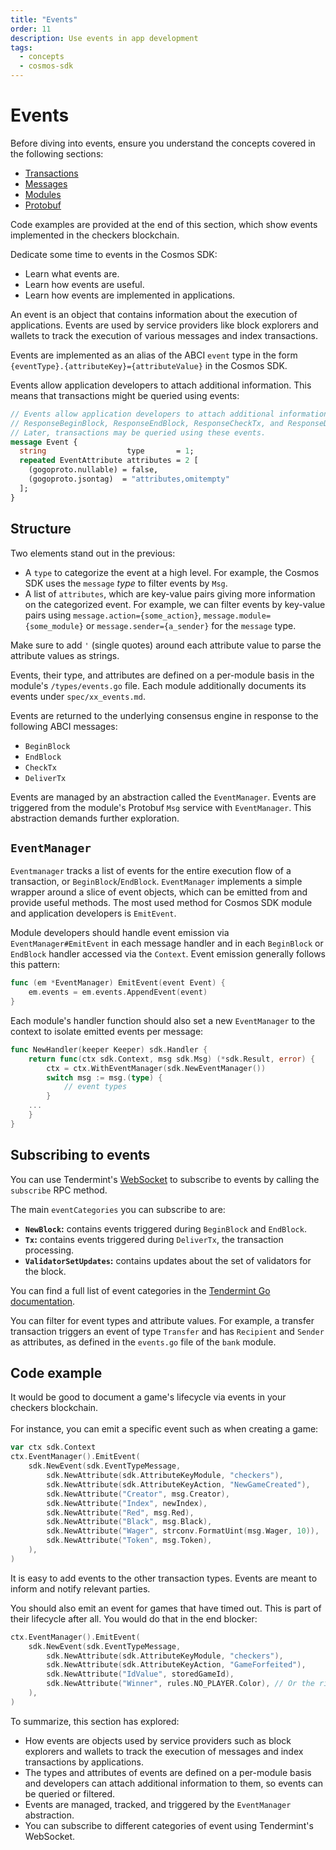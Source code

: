 ```yaml
---
title: "Events"
order: 11
description: Use events in app development
tags: 
  - concepts
  - cosmos-sdk
---
```


# Events

<HighlightBox type="prerequisite">

Before diving into events, ensure you understand the concepts covered in the following sections:

* [Transactions](./transactions.md)
* [Messages](./messages.md)
* [Modules](./modules.md)
* [Protobuf](./protobuf.md)

Code examples are provided at the end of this section, which show events implemented in the checkers blockchain.

</HighlightBox>

<HighlightBox type="learning">

Dedicate some time to events in the Cosmos SDK:

* Learn what events are.
* Learn how events are useful.
* Learn how events are implemented in applications.

</HighlightBox>

An event is an object that contains information about the execution of applications. Events are used by service providers like block explorers and wallets to track the execution of various messages and index transactions.

Events are implemented as an alias of the ABCI `event` type in the form `{eventType}.{attributeKey}={attributeValue}` in the Cosmos SDK.

Events allow application developers to attach additional information. This means that transactions might be queried using events:

```protobuf
// Events allow application developers to attach additional information to
// ResponseBeginBlock, ResponseEndBlock, ResponseCheckTx, and ResponseDeliverTx.
// Later, transactions may be queried using these events.
message Event {
  string                  type       = 1;
  repeated EventAttribute attributes = 2 [
    (gogoproto.nullable) = false,
    (gogoproto.jsontag)  = "attributes,omitempty"
  ];
}
```

## Structure

Two elements stand out in the previous:

* A `type` to categorize the event at a high level. For example, the Cosmos SDK uses the `message` _type_ to filter events by `Msg`.
* A list of `attributes`, which are key-value pairs giving more information on the categorized event. For example, we can filter events by key-value pairs using `message.action={some_action}`, `message.module={some_module}` or `message.sender={a_sender}` for the `message` type.

<HighlightBox type="tip">

Make sure to add `'` (single quotes) around each attribute value to parse the attribute values as strings.

</HighlightBox>

Events, their type, and attributes are defined on a per-module basis in the module's `/types/events.go` file. Each module additionally documents its events under `spec/xx_events.md`.

Events are returned to the underlying consensus engine in response to the following ABCI messages:

* `BeginBlock`
* `EndBlock`
* `CheckTx`
* `DeliverTx`

Events are managed by an abstraction called the `EventManager`. Events are triggered from the module's Protobuf `Msg` service with `EventManager`. This abstraction demands further exploration.

## `EventManager`

`Eventmanager` tracks a list of events for the entire execution flow of a transaction, or `BeginBlock`/`EndBlock`. `EventManager` implements a simple wrapper around a slice of event objects, which can be emitted from and provide useful methods. The most used method for Cosmos SDK module and application developers is `EmitEvent`.

Module developers should handle event emission via `EventManager#EmitEvent` in each message handler and in each `BeginBlock` or `EndBlock` handler accessed via the `Context`. Event emission generally follows this pattern:

```go
func (em *EventManager) EmitEvent(event Event) {
    em.events = em.events.AppendEvent(event)
}
```

Each module's handler function should also set a new `EventManager` to the context to isolate emitted events per message:

```go
func NewHandler(keeper Keeper) sdk.Handler {
    return func(ctx sdk.Context, msg sdk.Msg) (*sdk.Result, error) {
        ctx = ctx.WithEventManager(sdk.NewEventManager())
        switch msg := msg.(type) {
            // event types
        }
    ...
    }
}
```

## Subscribing to events

You can use Tendermint's [WebSocket](https://docs.tendermint.com/master/tendermint-core/subscription.html#subscribing-to-events-via-websocket) to subscribe to events by calling the `subscribe` RPC method.

The main `eventCategories` you can subscribe to are:

* **`NewBlock`:** contains events triggered during `BeginBlock` and `EndBlock`.
* **`Tx`:** contains events triggered during `DeliverTx`, the transaction processing.
* **`ValidatorSetUpdates`:** contains updates about the set of validators for the block.

<HighlightBox type="tip">

You can find a full list of event categories in the [Tendermint Go documentation](https://godoc.org/github.com/tendermint/tendermint/types#pkg-constants).

</HighlightBox>

You can filter for event types and attribute values. For example, a transfer transaction triggers an event of type `Transfer` and has `Recipient` and `Sender` as attributes, as defined in the `events.go` file of the `bank` module.

## Code example

<ExpansionPanel title="Show me some code for my checkers blockchain">

It would be good to document a game's lifecycle via events in your checkers blockchain.
<br/><br/>
For instance, you can emit a specific event such as when creating a game:

```go
var ctx sdk.Context
ctx.EventManager().EmitEvent(
    sdk.NewEvent(sdk.EventTypeMessage,
        sdk.NewAttribute(sdk.AttributeKeyModule, "checkers"),
        sdk.NewAttribute(sdk.AttributeKeyAction, "NewGameCreated"),
        sdk.NewAttribute("Creator", msg.Creator),
        sdk.NewAttribute("Index", newIndex),
        sdk.NewAttribute("Red", msg.Red),
        sdk.NewAttribute("Black", msg.Black),
        sdk.NewAttribute("Wager", strconv.FormatUint(msg.Wager, 10)),
        sdk.NewAttribute("Token", msg.Token),
    ),
)
```

<HighlightBox type="info">

It is easy to add events to the other transaction types. Events are meant to inform and notify relevant parties.

</HighlightBox>

You should also emit an event for games that have timed out. This is part of their lifecycle after all. You would do that in the end blocker:

```go
ctx.EventManager().EmitEvent(
    sdk.NewEvent(sdk.EventTypeMessage,
        sdk.NewAttribute(sdk.AttributeKeyModule, "checkers"),
        sdk.NewAttribute(sdk.AttributeKeyAction, "GameForfeited"),
        sdk.NewAttribute("IdValue", storedGameId),
        sdk.NewAttribute("Winner", rules.NO_PLAYER.Color), // Or the rightful winner.
    ),
)
```

</ExpansionPanel>

<HighlightBox type="synopsis">

To summarize, this section has explored:

* How events are objects used by service providers such as block explorers and wallets to track the execution of messages and index transactions by applications.
* The types and attributes of events are defined on a per-module basis and developers can attach additional information to them, so events can be queried or filtered.
* Events are managed, tracked, and triggered by the `EventManager` abstraction.
* You can subscribe to different categories of event using Tendermint's WebSocket.

</HighlightBox>

<!--## Next up

Now you know about events, where they are expected, and how to emit or receive them. Look at the code samples above, or go to the [next section](./context.md) to learn about the `Context` object.-->
